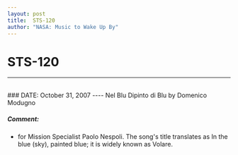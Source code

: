 ```yaml
---
layout: post
title:  STS-120
author: "NASA: Music to Wake Up By"
---
```


# STS-120
----
<br/>
### DATE: October 31, 2007
----
Nel Blu Dipinto di Blu by Domenico Modugno

##### Comment:
* for Mission Specialist Paolo Nespoli. The song's title translates as In the blue (sky), painted blue; it is widely known as Volare.
